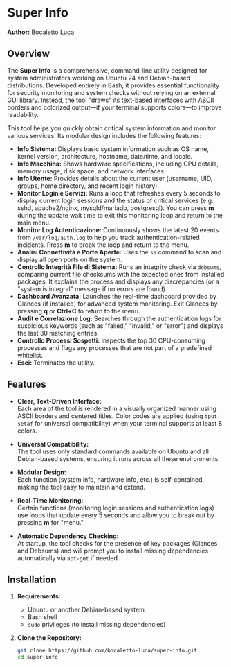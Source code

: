 # Super Info

**Author:** Bocaletto Luca

## Overview

The **Super Info** is a comprehensive, command-line utility designed for system administrators working on Ubuntu 24 and Debian-based distributions. Developed entirely in Bash, it provides essential functionality for security monitoring and system checks without relying on an external GUI library. Instead, the tool "draws" its text-based interfaces with ASCII borders and colorized output—if your terminal supports colors—to improve readability.

This tool helps you quickly obtain critical system information and monitor various services. Its modular design includes the following features:

- **Info Sistema:** Displays basic system information such as OS name, kernel version, architecture, hostname, date/time, and locale.
- **Info Macchina:** Shows hardware specifications, including CPU details, memory usage, disk space, and network interfaces.
- **Info Utente:** Provides details about the current user (username, UID, groups, home directory, and recent login history).
- **Monitor Login e Servizi:** Runs a loop that refreshes every 5 seconds to display current login sessions and the status of critical services (e.g., sshd, apache2/nginx, mysqld/mariadb, postgresql). You can press **m** during the update wait time to exit this monitoring loop and return to the main menu.
- **Monitor Log Autenticazione:** Continuously shows the latest 20 events from `/var/log/auth.log` to help you track authentication-related incidents. Press **m** to break the loop and return to the menu.
- **Analisi Connettività e Porte Aperte:** Uses the `ss` command to scan and display all open ports on the system.
- **Controllo Integrità File di Sistema:** Runs an integrity check via `debsums`, comparing current file checksums with the expected ones from installed packages. It explains the process and displays any discrepancies (or a "system is integral" message if no errors are found).
- **Dashboard Avanzata:** Launches the real-time dashboard provided by Glances (if installed) for advanced system monitoring. Exit Glances by pressing **q** or **Ctrl+C** to return to the menu.
- **Audit e Correlazione Log:** Searches through the authentication logs for suspicious keywords (such as "failed," "invalid," or "error") and displays the last 30 matching entries.
- **Controllo Processi Sospetti:** Inspects the top 30 CPU-consuming processes and flags any processes that are not part of a predefined whitelist.
- **Esci:** Terminates the utility.

## Features

- **Clear, Text-Driven Interface:**  
  Each area of the tool is rendered in a visually organized manner using ASCII borders and centered titles. Color codes are applied (using `tput setaf` for universal compatibility) when your terminal supports at least 8 colors.

- **Universal Compatibility:**  
  The tool uses only standard commands available on Ubuntu and all Debian-based systems, ensuring it runs across all these environments.

- **Modular Design:**  
  Each function (system info, hardware info, etc.) is self-contained, making the tool easy to maintain and extend.

- **Real-Time Monitoring:**  
  Certain functions (monitoring login sessions and authentication logs) use loops that update every 5 seconds and allow you to break out by pressing **m** for "menu."

- **Automatic Dependency Checking:**  
  At startup, the tool checks for the presence of key packages (Glances and Debsums) and will prompt you to install missing dependencies automatically via `apt-get` if needed.

## Installation

1. **Requirements:**  
   - Ubuntu or another Debian-based system  
   - Bash shell  
   - `sudo` privileges (to install missing dependencies)

2. **Clone the Repository:**

   ```bash
   git clone https://github.com/bocaletto-luca/super-info.git
   cd super-info
